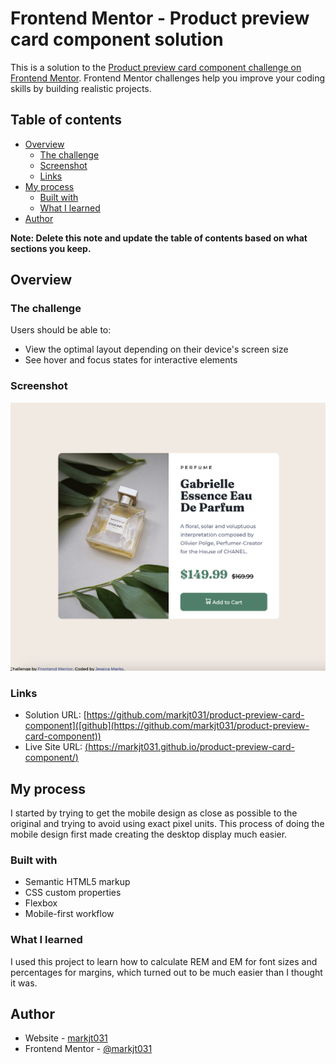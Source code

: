 # Frontend Mentor - Product preview card component solution

This is a solution to the [Product preview card component challenge on Frontend Mentor](https://www.frontendmentor.io/challenges/product-preview-card-component-GO7UmttRfa). Frontend Mentor challenges help you improve your coding skills by building realistic projects. 

## Table of contents

- [Overview](#overview)
  - [The challenge](#the-challenge)
  - [Screenshot](#screenshot)
  - [Links](#links)
- [My process](#my-process)
  - [Built with](#built-with)
  - [What I learned](#what-i-learned)
- [Author](#author)

**Note: Delete this note and update the table of contents based on what sections you keep.**

## Overview

### The challenge

Users should be able to:

- View the optimal layout depending on their device's screen size
- See hover and focus states for interactive elements

### Screenshot

![](Screenshot%202023-05-08%20at%207.21.57%20PM.png)


### Links

- Solution URL: [https://github.com/markjt031/product-preview-card-component]([github](https://github.com/markjt031/product-preview-card-component))
- Live Site URL: [(https://markjt031.github.io/product-preview-card-component/)](https://markjt031.github.io/product-preview-card-component/)

## My process

I started by trying to get the mobile design as close as possible to the original and trying to avoid using exact pixel units. This
process of doing the mobile design first made creating the desktop display much easier.

### Built with

- Semantic HTML5 markup
- CSS custom properties
- Flexbox
- Mobile-first workflow


### What I learned

I used this project to learn how to calculate REM and EM for font sizes and percentages for margins, which turned out to be much easier than I thought it was.



## Author

- Website - [markjt031](https://github.com/markjt031)
- Frontend Mentor - [@markjt031](https://www.frontendmentor.io/profile/markjt031)


